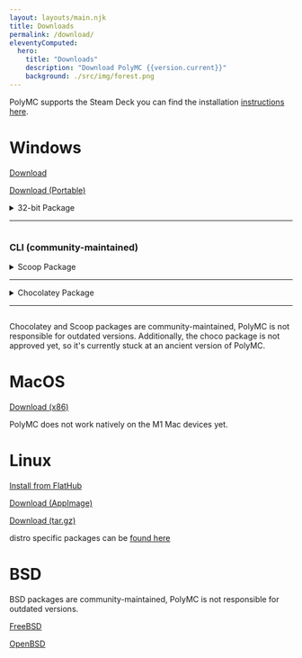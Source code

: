 ```yaml
---
layout: layouts/main.njk
title: Downloads
permalink: /download/
eleventyComputed:
  hero:
    title: "Downloads"
    description: "Download PolyMC {{version.current}}"
    background: ./src/img/forest.png
---
```

<div class="notification is-info">

PolyMC supports the Steam Deck you can find the installation [instructions here](/wiki/installing/linux/steam-deck).
</div>

<div class="cards">
  <div class="card">
    <h1>Windows</h1>
    <p><a class="button" href="https://github.com/PolyMC/PolyMC/releases/download/{{version.current}}/PolyMC-Windows-x86_64-{{version.current}}.zip">Download</a>
    <p><a class="button" href="https://github.com/PolyMC/PolyMC/releases/download/{{version.current}}/PolyMC-Windows-x86_64-portable-{{version.current}}.zip">Download (Portable)</a>
    <details>
      <summary>
        32-bit Package
        <hr>
      </summary>
      <p><a class="button" href="https://github.com/PolyMC/PolyMC/releases/download/{{version.current}}/PolyMC-Windows-i686-{{version.current}}.zip">Download</a>
      <p><a class="button" href="https://github.com/PolyMC/PolyMC/releases/download/{{version.current}}/PolyMC-Windows-i686-portable-{{version.current}}.zip">Download (Portable)</a>
    </details>
    <h3>CLI (community-maintained)</h3>
    <details>
      <summary>
        Scoop Package
        <hr>
      </summary>
    <pre><code>scoop bucket add games
scoop install polymc</code></pre>
    </details>
    <details>
      <summary>
        Chocolatey Package
        <hr>
      </summary>
    <pre><code>choco install polymc</code></pre>
    </details>
    <p>Chocolatey and Scoop packages are community-maintained, PolyMC is not responsible for outdated versions. Additionally, the choco package is not approved yet, so it's currently stuck at an ancient version of PolyMC.</p>
  </div>
  <div class="card">
    <h1>MacOS</h1>
    <p><a class="button" href="https://github.com/PolyMC/PolyMC/releases/download/{{ version.current }}/PolyMC-macOS-{{ version.current }}.tar.gz">Download (x86)</a></p>
    <p>PolyMC does not work natively on the M1 Mac devices yet.
  </div>
  <div class="card">
    <h1>Linux</h1>
    <p><a class="button" href="https://github.com/PolyMC/PolyMC/releases/download/1.1.1/PolyMC-Linux-1.1.1-x86_64.AppImage" >Install from FlatHub</a>
    <p><a class="button" href="https://github.com/PolyMC/PolyMC/releases/download/1.1.1/PolyMC-Linux-1.1.1-x86_64.AppImage" >Download (AppImage)</a>
    <p><a class="button" href="https://github.com/PolyMC/PolyMC/releases/download/1.1.1/PolyMC-Linux-1.1.1.tar.gz" >Download (tar.gz)</a></p>
    <p>distro specific packages can be <a href="{{ '../wiki/installing/' | url}}">found here</a></p>
  </div>
  <div class="card">
    <h1>BSD</h1>
    <p>BSD packages are community-maintained, PolyMC is not responsible for outdated versions.</p>
    <p><a class="button" href="{{ '/wiki/installing/free-bsd/' | url }}">FreeBSD</a></p>
    <p><a class="button" href="{{ '/wiki/installing/open-bsd/' | url }}">OpenBSD</a></p>
  </div>
</div>
